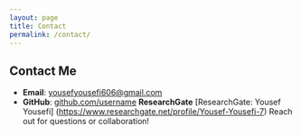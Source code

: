 ```yaml
---
layout: page
title: Contact
permalink: /contact/
---
```

## Contact Me

- **Email**: [yousefyousefi606@gmail.com](mailto:your.email@example.com)
- **GitHub**: [github.com/username](https://github.com/username)
**ResearchGate**
  [ResearchGate: Yousef Yousefi]
(https://www.researchgate.net/profile/Yousef-Yousefi-7‎)
Reach out for questions or collaboration!
